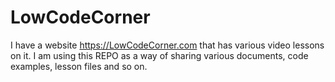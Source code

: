 # LowCodeCorner
I have a website https://LowCodeCorner.com that has various video lessons on it. I am using this REPO as a way of sharing various documents, code examples, lesson files and so on.
